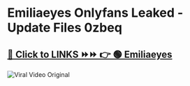 
 # Emiliaeyes Onlyfans Leaked - Update Files 0zbeq

## <h2><a href="https://clipsfans.com/Emiliaeyes&ref=git">🔗 Click to LINKS ⏩⏩ 👉 🟢 Emiliaeyes </a></h2>

<a href="https://clipsfans.com/Emiliaeyes&ref=git" rel="nofollow" data-target="animated-image.originalLink"><img src="https://i.ibb.co.com/xMMVF88/686577567.gif" alt="Viral Video Original" style="max-width: 100%; display: inline-block;" data-target="animated-image.originalImage"></a>

